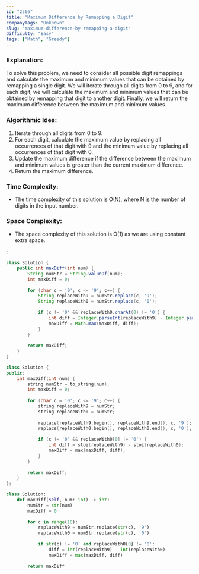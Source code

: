 ```yaml
---
id: "2566"
title: "Maximum Difference by Remapping a Digit"
companyTags: "Unknown"
slug: "maximum-difference-by-remapping-a-digit"
difficulty: "Easy"
tags: ["Math", "Greedy"]
---
```


### Explanation:
To solve this problem, we need to consider all possible digit remappings and calculate the maximum and minimum values that can be obtained by remapping a single digit. We will iterate through all digits from 0 to 9, and for each digit, we will calculate the maximum and minimum values that can be obtained by remapping that digit to another digit. Finally, we will return the maximum difference between the maximum and minimum values.

### Algorithmic Idea:
1. Iterate through all digits from 0 to 9.
2. For each digit, calculate the maximum value by replacing all occurrences of that digit with 9 and the minimum value by replacing all occurrences of that digit with 0.
3. Update the maximum difference if the difference between the maximum and minimum values is greater than the current maximum difference.
4. Return the maximum difference.

### Time Complexity:
- The time complexity of this solution is O(N), where N is the number of digits in the input number.

### Space Complexity:
- The space complexity of this solution is O(1) as we are using constant extra space.

:

```java
class Solution {
    public int maxDiff(int num) {
        String numStr = String.valueOf(num);
        int maxDiff = 0;
        
        for (char c = '0'; c <= '9'; c++) {
            String replaceWith9 = numStr.replace(c, '9');
            String replaceWith0 = numStr.replace(c, '0');
            
            if (c != '0' && replaceWith0.charAt(0) != '0') {
                int diff = Integer.parseInt(replaceWith9) - Integer.parseInt(replaceWith0);
                maxDiff = Math.max(maxDiff, diff);
            }
        }
        
        return maxDiff;
    }
}
```

```cpp
class Solution {
public:
    int maxDiff(int num) {
        string numStr = to_string(num);
        int maxDiff = 0;
        
        for (char c = '0'; c <= '9'; c++) {
            string replaceWith9 = numStr;
            string replaceWith0 = numStr;
            
            replace(replaceWith9.begin(), replaceWith9.end(), c, '9');
            replace(replaceWith0.begin(), replaceWith0.end(), c, '0');
            
            if (c != '0' && replaceWith0[0] != '0') {
                int diff = stoi(replaceWith9) - stoi(replaceWith0);
                maxDiff = max(maxDiff, diff);
            }
        }
        
        return maxDiff;
    }
};
```

```python
class Solution:
    def maxDiff(self, num: int) -> int:
        numStr = str(num)
        maxDiff = 0
        
        for c in range(10):
            replaceWith9 = numStr.replace(str(c), '9')
            replaceWith0 = numStr.replace(str(c), '0')
            
            if str(c) != '0' and replaceWith0[0] != '0':
                diff = int(replaceWith9) - int(replaceWith0)
                maxDiff = max(maxDiff, diff)
        
        return maxDiff
```